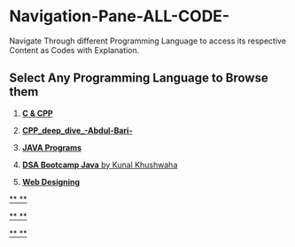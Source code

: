 # Navigation-Pane-ALL-CODE-
Navigate Through different Programming Language to access its respective Content as Codes with Explanation.

## **Select Any Programming Language to Browse them**

1. [**C & CPP**](https://github.com/All-CODE-with-Explanation/C_and_CPP)


2. [**CPP_deep_dive_-Abdul-Bari-**](https://github.com/All-CODE-with-Explanation/CPP_deep_dive_-Abdul-Bari-)


3. [**JAVA Programs**](https://github.com/All-CODE-with-Explanation/JAVA)


4. [**DSA Bootcamp Java** by Kunal Khushwaha](https://github.com/All-CODE-with-Explanation/DSA-Bootcamp-Java)

 
5. [**Web Designing**](https://github.com/Web-Development-Ayush/Web-Development)


 [** **]()

 [** **]()

 [** **]()

